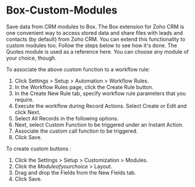 # Box-Custom-Modules
Save data from CRM modules to Box.
The Box extension for Zoho CRM is one convenient way to access stored data and share files with leads and contacts (by default) from Zoho CRM. You can extend this functionality to custom modules too. Follow the steps below to see how it's done. The Quotes module is used as a reference here. You can choose any module of your choice, though.
 
To associate the above custom function to a workflow rule:
 
1. Click Settings > Setup > Automation > Workflow Rules.
2. In the Workflow Rules page, click the Create Rule button.
3. In the Create New Rule tab, specify workflow rule parameters that you require.
4. Execute the workflow during Record Actions. Select Create or Edit and click Next.
5. Select All Records in the following options.
6. Next, select Custom Function to be triggered under an Instant Action.
7. Associate the custom call function to be triggered.
8. Click Save.

To create custom buttons :

1. Click the Settings > Setup > Customization > Modules.
2. Click the $Module of your choice$ > Layout.
3. Drag and drop the Fields from the New Fields tab.
4. Click Save.

